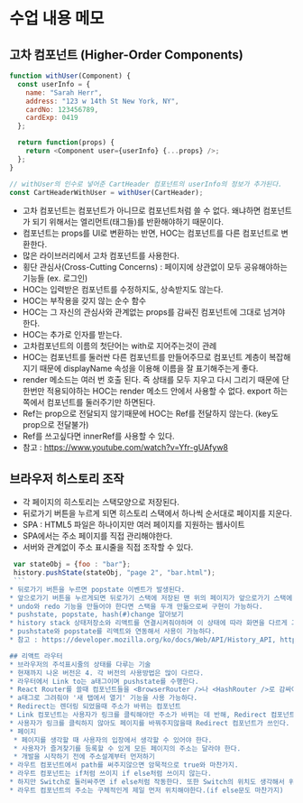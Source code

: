 # 수업 내용 메모

## 고차 컴포넌트 (Higher-Order Components)

```js
function withUser(Component) {
  const userInfo = {
    name: "Sarah Herr",
    address: "123 w 14th St New York, NY",
    cardNo: 123456789,
    cardExp: 0419
  };

  return function(props) {
    return <Component user={userInfo} {...props} />;
  };
}

// withUser의 인수로 넣어준 CartHeader 컴포넌트의 userInfo의 정보가 추가된다.
const CartHeaderWithUser = withUser(CartHeader);
```

- 고차 컴포넌트는 컴포넌트가 아니므로 컴포넌트처럼 쓸 수 없다. 왜냐하면 컴포넌트가 되기 위해서는 엘리먼트(태그들)를 반환해야하기 때문이다.
- 컴포넌트는 props를 UI로 변환하는 반면, HOC는 컴포넌트를 다른 컴포넌트로 변환한다.
- 많은 라이브러리에서 고차 컴포넌트를 사용한다.
- 횡단 관심사(Cross-Cutting Concerns) : 페이지에 상관없이 모두 공유해야하는 기능들 (ex. 로그인)
- HOC는 입력받은 컴포넌트를 수정하지도, 상속받지도 않는다.
- HOC는 부작용을 갖지 않는 순수 함수
- HOC는 그 자신의 관심사와 관계없는 props를 감싸진 컴포넌트에 그대로 넘겨야 한다.
- HOC는 추가로 인자를 받는다.
- 고차컴포넌트의 이름의 첫단어는 with로 지어주는것이 관례
- HOC는 컴포넌트를 둘러싼 다른 컴포넌트를 만들어주므로 컴포넌트 계층이 복잡해지기 때문에 displayName 속성을 이용해 이름을 잘 표기해주는게 좋다.
- render 메소드는 여러 번 호출 된다. 즉 상태를 모두 지우고 다시 그리기 때문에 단 한번만 적용되야하는 HOC는 render 메소드 안에서 사용할 수 없다. export 하는쪽에서 컴포넌트를 둘러주기만 하면된다.
- Ref는 prop으로 전달되지 않기때문에 HOC는 Ref를 전달하지 않는다. (key도 prop으로 전달불가)
- Ref를 쓰고싶다면 innerRef를 사용할 수 있다.
- 참고 : https://www.youtube.com/watch?v=Yfr-gUAfyw8

## 브라우저 히스토리 조작

- 각 페이지의 히스토리는 스택모양으로 저장된다.
- 뒤로가기 버튼을 누르게 되면 히스토리 스택에서 하나씩 순서대로 페이지를 지운다.
- SPA : HTML5 파일은 하나이지만 여러 페이지를 지원하는 웹사이트
- SPA에서는 주소 페이지를 직접 관리해야한다.
- 서버와 관계없이 주소 표시줄을 직접 조작할 수 있다.

````js
 var stateObj = {foo : "bar"};
 history.pushState(stateObj, "page 2", "bar.html");
 ```
* 뒤로가기 버튼을 누르면 popstate 이벤트가 발생된다.
* 앞으로가기 버튼을 누르게되면 뒤로가기 스택에 저장된 맨 위의 페이지가 앞으로가기 스택에 들어온다.
* undo와 redo 기능을 만들어야 한다면 스택을 두개 만듦으로써 구현이 가능하다.
* pushstate, popstate, hash(#)change 알아보기
* history stack 상태저장소와 리액트를 연결시켜줘야하며 이 상태에 따라 화면을 다르게 그려줘야한다.
* pushstate와 popstate를 리액트와 연동해서 사용이 가능하다.
* 참고 : https://developer.mozilla.org/ko/docs/Web/API/History_API, https://github.com/fds11/fds-react-bbs/tree/page-context-pushstate/src

## 리액트 라우터
* 브라우저의 주석표시줄의 상태를 다루는 기술
* 현재까지 나온 버전은 4. 각 버전의 사용방법은 많이 다르다.
* 라우터에서 Link to는 a태그이며 pushstate를 수행한다.
* React Router를 쓸때 컴포넌트들을 <BrowserRouter />나 <HashRouter />로 감싸야한다.
* a태그로 그려줘야 '새 탭에서 열기' 기능을 사용 가능하다.
* Redirect는 렌더링 되었을때 주소가 바뀌는 컴포넌트
* Link 컴포넌트는 사용자가 링크를 클릭해야만 주소가 바뀌는 데 반해, Redirect 컴포넌트는 마운트되는 순간 주소가 바뀐다는 차이점이 있다.
* 사용자가 링크를 클릭하지 않아도 페이지를 바꿔주지않을때 Redirect 컴포넌트가 쓰인다.
* 페이지
 * 페이지를 생각할 때 사용자의 입장에서 생각할 수 있어야 한다.
 * 사용자가 즐겨찾기를 등록할 수 있게 모든 페이지의 주소는 달라야 한다.
 * 개발을 시작하기 전에 주소설계부터 먼저하기
* 라우트 컴포넌트에서 path를 써주지않으면 암묵적으로 true와 마찬가지.
* 라우트 컴포넌트는 if처럼 쓰이지 if else처럼 쓰이지 않는다.
* 하지만 Switch로 둘러싸주면 if else처럼 작동한다. 또한 Switch의 위치도 생각해서 위치시켜야한다. (ex. Notfound를 위치시킬때)
* 라우트 컴포넌트의 주소는 구체적인게 제일 먼저 위치해야한다.(if else문도 마찬가지)
````
